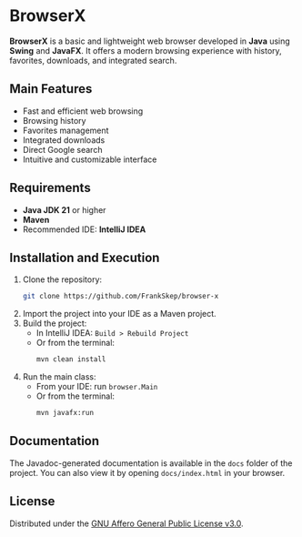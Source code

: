 # BrowserX

**BrowserX** is a basic and lightweight web browser developed in **Java** using **Swing** and **JavaFX**. It offers a modern browsing experience with history, favorites, downloads, and integrated search.

## Main Features

- Fast and efficient web browsing
- Browsing history
- Favorites management
- Integrated downloads
- Direct Google search
- Intuitive and customizable interface

## Requirements

- **Java JDK 21** or higher
- **Maven**
- Recommended IDE: **IntelliJ IDEA**

## Installation and Execution

1. Clone the repository:
   ```bash
   git clone https://github.com/FrankSkep/browser-x
   ```
2. Import the project into your IDE as a Maven project.
3. Build the project:
   - In IntelliJ IDEA: `Build > Rebuild Project`
   - Or from the terminal:
     ```bash
     mvn clean install
     ```
4. Run the main class:
   - From your IDE: run `browser.Main`
   - Or from the terminal:
     ```bash
     mvn javafx:run
     ```

## Documentation

The Javadoc-generated documentation is available in the `docs` folder of the project.
You can also view it by opening `docs/index.html` in your browser.

## License

Distributed under the [GNU Affero General Public License v3.0](https://www.gnu.org/licenses/agpl-3.0.html).